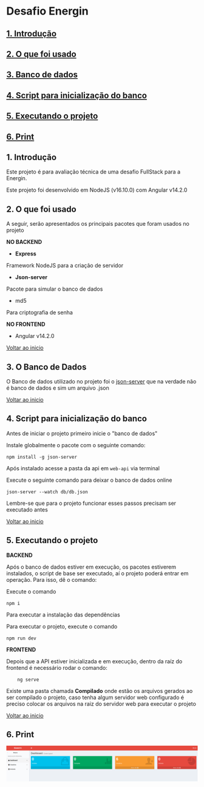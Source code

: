 # <a id="begin"> Desafio Energin

## [1. Introdução](#intro)
## [2. O que foi usado](#uso)
## [3. Banco de dados](#db)
## [4. Script para inicialização do banco](#antes)
## [5. Executando o projeto](#run)
## [6. Print](#print)


## <a id="intro">1. Introdução

Este projeto é para avaliação técnica de uma desafio FullStack para a Energin.

Este projeto foi desenvolvido em NodeJS (v16.10.0) com Angular v14.2.0

## <a id="uso"> 2. O que foi usado

A seguir, serão apresentados os principais pacotes que foram usados no projeto

**NO BACKEND**

* <b>Express</b>

Framework NodeJS para a criação de servidor 

* <b>Json-server</b>

Pacote para simular o banco de dados

* md5

Para criptografia de senha


**NO FRONTEND**

* Angular v14.2.0


[Voltar ao inicio](#begin)

## <a id="db"> 3. O Banco de Dados

O Banco de dados utilizado no projeto foi o [json-server](https://www.npmjs.com/package/json-server) que na verdade não é banco de dados e sim um arquivo .json


[Voltar ao inicio](#begin)

## <a id="antes"> 4. Script para inicialização do banco

Antes de iniciar o projeto primeiro inicie o "banco de dados"

Instale globalmente o pacote com o seguinte comando:

    npm install -g json-server

Após instalado acesse a pasta da api em `web-api` via terminal

Execute o seguinte comando para deixar o banco de dados online

    json-server --watch db/db.json

Lembre-se que para o projeto funcionar esses passos precisam ser executado antes

[Voltar ao inicio](#begin)

## <a id="run"> 5. Executando o projeto

**BACKEND**

Após o banco de dados estiver em execução, os pacotes estiverem instalados, o script de base ser executado, aí o projeto poderá entrar em operação. Para isso, dê o comando:

Execute o comando 

    npm i

Para executar a instalação das dependências

Para executar o projeto, execute o comando

    npm run dev

**FRONTEND**

Depois que a API estiver inicializada e em execução, dentro da raíz do frontend é necessário rodar o comando:

        ng serve

Existe uma pasta chamada **Compilado** onde estão os arquivos gerados ao ser compilado o projeto, caso tenha algum servidor web configurado é preciso colocar os arquivos na raiz do servidor web para executar o projeto


[Voltar ao inicio](#begin)

## <a id="print"> 6. Print

![alt text](https://github.com/cbcarlos07/desafio-energin/blob/main/print/dashboard.png)


